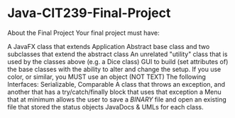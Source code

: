 # Java-CIT239-Final-Project
About the Final Project
Your final project must have:

A JavaFX class that extends Application
Abstract base class and two subclasses that extend the abstract class
An unrelated "utility" class that is used by the classes above (e.g. a Dice class)
GUI to build (set attributes of) the base classes with the ability to alter and change the setup.  If you use color, or similar, you MUST use an object (NOT TEXT)
The following Interfaces: Serializable, Comparable
A class that throws an exception, and another that has a try/catch/finally block that uses that exception
a Menu that at minimum allows the user to save a *BINARY* file and open an existing file that stored the status objects
JavaDocs & UMLs for each class.
